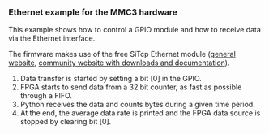 ### Ethernet example for the MMC3 hardware

This example shows how to control a GPIO module and how to receive data via the Ethernet interface.

The firmware makes use of the free SiTcp Ethernet module ([general website][url1], [community website with downloads and documentation][url2]).

[url1]: https://translate.google.de/translate?hl=de&sl=ja&tl=en&u=http%3A%2F%2Fresearch.kek.jp%2Fpeople%2Fuchida%2Ftechnologies%2FSiTCP%2F

[url2]: https://sitcp.bbtech.co.jp/

1. Data transfer is started by setting a bit [0] in the GPIO.
2. FPGA starts to send data from a 32 bit counter, as fast as possible through a FIFO.
3. Python receives the data and counts bytes during a given time period.
4. At the end, the average data rate is printed and the FPGA data source is stopped by clearing bit [0].
